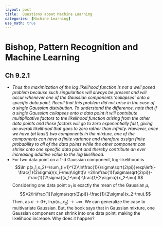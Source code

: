 ```yaml
---
layout: post
title:  Questions about Machine Learning
categories: [Machine Learning]
use_math: true
---
```


# Bishop, Pattern Recognition and Machine Learning

## Ch 9.2.1
  - *Thus the maximization of the log likelihood function is not a well posed problem because such singularities will always be present and will occur whenever one of the Gaussian components ‘collapses’ onto a specific data point. Recall that this problem did not arise in the case of a single Gaussian distribution. To understand the difference, note that if a single Gaussian collapses onto a data point it will contribute multiplicative factors to the likelihood function arising from the other data points and these factors will go to zero exponentially fast, giving an overall likelihood that goes to zero rather than infinity. However, once we have (at least) two components in the mixture, one of the components can have a finite variance and therefore assign finite probability to all of the data points while the other component can shrink onto one specific data point and thereby contribute an ever increasing additive value to the log likelihood.*
  - For two data point on a 1-d Gaussian component, log-likelihood is
    $$\ln p(x_1,x_2)=\sum_{i=1}^{2}\ln\frac{1}{\sigma\sqrt{2\pi}}\exp\left(-\frac{1}{2\sigma}(x_i-\mu)\right)\\
    =2\ln\frac{1}{\sigma\sqrt{2\pi}}-\frac{1}{2\sigma}(x_1-\mu)-\frac{1}{2\sigma}(x_2-\mu).$$
    Considering one data point $x_1$ is exactly the mean of the Gaussian $\mu$,
    $$=2\ln\frac{1}{\sigma\sqrt{2\pi}}-\frac{1}{2\sigma}(x_2-\mu).$$
    Then, as $\sigma\to0+$, $\ln p(x_1,x_2)\to -\infty.$ We can generalize the case to multivariate Gaussian.
    But, the book says that in Gaussian mixture, one Gaussian component can shrink into one data point, making the likelihood increase. Why does it happen?